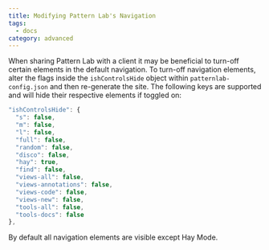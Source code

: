 ```yaml
---
title: Modifying Pattern Lab's Navigation
tags:
  - docs
category: advanced
---
```


When sharing Pattern Lab with a client it may be beneficial to turn-off certain elements in the default navigation. To turn-off navigation elements, alter the flags inside the `ishControlsHide` object within `patternlab-config.json` and then re-generate the site. The following keys are supported and will hide their respective elements if toggled on:

```javascript
"ishControlsHide": {
  "s": false,
  "m": false,
  "l": false,
  "full": false,
  "random": false,
  "disco": false,
  "hay": true,
  "find": false,
  "views-all": false,
  "views-annotations": false,
  "views-code": false,
  "views-new": false,
  "tools-all": false,
  "tools-docs": false
},
```

By default all navigation elements are visible except Hay Mode.


